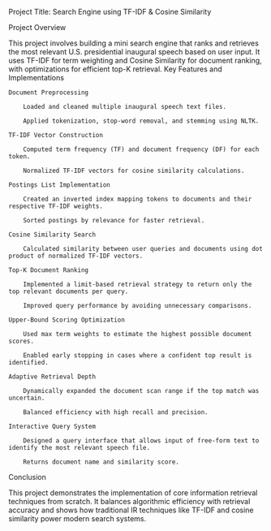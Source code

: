 Project Title: Search Engine using TF-IDF & Cosine Similarity

Project Overview

This project involves building a mini search engine that ranks and retrieves the most relevant U.S. presidential inaugural speech based on user input. It uses TF-IDF for term weighting and Cosine Similarity for document ranking, with optimizations for efficient top-K retrieval.
Key Features and Implementations

    Document Preprocessing

        Loaded and cleaned multiple inaugural speech text files.

        Applied tokenization, stop-word removal, and stemming using NLTK.

    TF-IDF Vector Construction

        Computed term frequency (TF) and document frequency (DF) for each token.

        Normalized TF-IDF vectors for cosine similarity calculations.

    Postings List Implementation

        Created an inverted index mapping tokens to documents and their respective TF-IDF weights.

        Sorted postings by relevance for faster retrieval.

    Cosine Similarity Search

        Calculated similarity between user queries and documents using dot product of normalized TF-IDF vectors.

    Top-K Document Ranking

        Implemented a limit-based retrieval strategy to return only the top relevant documents per query.

        Improved query performance by avoiding unnecessary comparisons.

    Upper-Bound Scoring Optimization

        Used max term weights to estimate the highest possible document scores.

        Enabled early stopping in cases where a confident top result is identified.

    Adaptive Retrieval Depth

        Dynamically expanded the document scan range if the top match was uncertain.

        Balanced efficiency with high recall and precision.

    Interactive Query System

        Designed a query interface that allows input of free-form text to identify the most relevant speech file.

        Returns document name and similarity score.

Conclusion

This project demonstrates the implementation of core information retrieval techniques from scratch. It balances algorithmic efficiency with retrieval accuracy and shows how traditional IR techniques like TF-IDF and cosine similarity power modern search systems.
